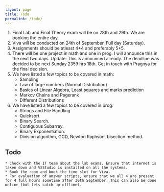 ```yaml
---
layout: page
title: Todo
permalink: /todo/
---
```


1. Final Lab and Final Theory exam will be on 28th and 29th. We are booking the entire day.
2. Viva will be conducted on 24th of September. Full day (Saturday).
3. Assignments should be atleast 4+4 and preferably 5+5.
4. There will be one project in math and one in prog. I will announce this in the next two days. Update: This is announced already. The deadline was decided to be next Sunday 2359 hrs 18th. Get in touch with Pragnya for the final decision. 
5. We have listed a few topics to be covered in math:
	- Sampling
	- Law of large numbers (Normal Distribution)
	- Basics of Linear Algebra, Least squares and marks prediction
	- Markov Chains and Pagerank
	- Different Distributions
6. We have listed a few topics to be covered in prog:
	- Strings and File Handling
	- Quicksort.
	- Binary Search.
	- Contiguous Subarray.
	- Binary Exponentiation.
	- Division algorithm, GCD, Newton Raphson, bisection method.

## Todo
	* Check with the IT team about the lab exams. Ensure that internet is taken down and VSStudio is installed on all the systems.
	* Book the room and book the time slot for Viva.
	* For evaluation of answer scripts, ensure that we all 4 are present for 4 full hours sometime after 30th September. This can also be done online (but lets catch up offline).  
	
